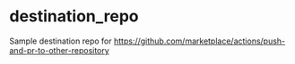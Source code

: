 # destination_repo
Sample destination repo for https://github.com/marketplace/actions/push-and-pr-to-other-repository
